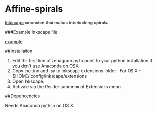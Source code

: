 # Affine-spirals

[Inkscape](https://inkscape.org/en/) extension 
that makes interlocking spirals.

###Example Inkscape file

[example](https://github.com/macbuse/Affine-spirals/blob/master/spirals.svg)


##Installation 

1. Edit the first line of zenagram.py to point to your python installation if you don't use [Anaconda](https://www.continuum.io/downloads) on OSX.
1. Copy the .inx and .py to  inkscape extensions folder :
For OS X - $HOME/.config/inkscape/extensions
1. Open Inkscape. 
1. Activate via the Render submenu of Extensions menu.

##Dependencies

Needs Anaconda python on OS X.
